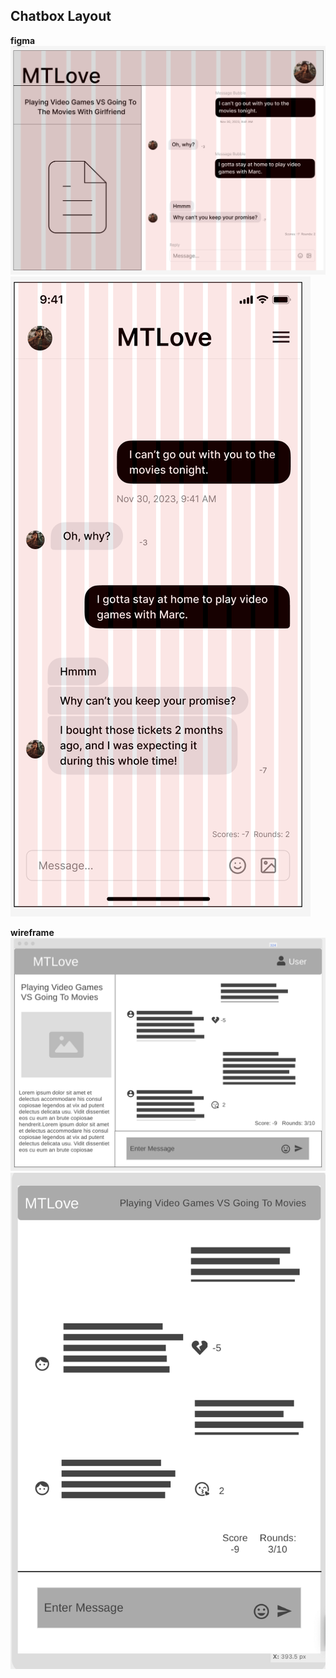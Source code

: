 ## Chatbox Layout
**figma**
![web](./img/web_chatbox_layout_figma.png)
![cell](./img/cell%20chatbox_layout_figma.png)

**wireframe**
![web](./img/web%20chatbox_layout_wireframe.png)
![cell](./img/cell%20chatbox_layout_wireframe.png)